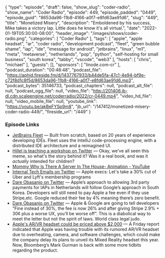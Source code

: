 {
  "type": "episode",
  "draft": false,
  "show_slug": "coder-radio",
  "show_name": "Coder Radio",
  "episode": 449,
  "episode_padded": "0449",
  "episode_guid": "8653da96-11b8-4166-a0f7-e8fd63ae91d6",
  "slug": "449",
  "title": "Monetized Misery",
  "description": "Emboldened by his success, Mike takes a victory lap. Little does he know it's all virtual.",
  "date": "2022-01-19T05:30:00-08:00",
  "header_image": "/images/shows/coder-radio.png",
  "categories": [
    "Coder Radio"
  ],
  "tags": [
    "apple",
    "apple headset",
    "ar",
    "coder radio",
    "development podcast",
    "fleet",
    "green bubble shame",
    "iap",
    "ide",
    "imessage for android",
    "jetbrains",
    "linux",
    "m1",
    "meta",
    "metaverse",
    "netherlands",
    "pop",
    "python",
    "self-hosting for small business",
    "south korea",
    "tabby",
    "vscode",
    "web3"
  ],
  "hosts": [
    "chris",
    "michael"
  ],
  "guests": [],
  "sponsors": [
    "linode.com-cr"
  ],
  "podcast_duration": "00:48:48",
  "podcast_file": "https://aphid.fireside.fm/d/1437767933/b44de5fa-47c1-4e94-bf9e-c72f8d1c8f5d/8653da96-11b8-4166-a0f7-e8fd63ae91d6.mp3",
  "podcast_bytes": 35146733,
  "podcast_chapters": null,
  "podcast_alt_file": null,
  "podcast_ogg_file": null,
  "video_file": "http://201406.jb-dl.cdn.scaleengine.net/coderradio/2022/cr-0449.mp4",
  "video_hd_file": null,
  "video_mobile_file": null,
  "youtube_link": "https://youtu.be/akBeFYSp9m8",
  "jb_url": "/147412/monetized-misery-coder-radio-449/",
  "fireside_url": "/449"
}


### Episode Links

  * [JetBrains Fleet](https://www.jetbrains.com/fleet/ "JetBrains Fleet") — Built from scratch, based on 20 years of experience developing IDEs. Fleet uses the IntelliJ code-processing engine, with a distributed IDE architecture and a reimagined UI.
  * [Hillel is teaching a workshop on Twitter](https://twitter.com/hillelogram/status/1481480665447206912?t=6MMw3S7S9XKkCB9VSYUNYA&s=19 "Hillel is teaching a workshop on Twitter") — Okay, we've all seen this meme, so what's the story behind it? Was it a real book, and was it *actually* intended for children?
  * [Mommy Why Is There A Server In The House- Animation - YouTube](https://www.youtube.com/watch?v=xoZYkQ6KZ_Q "Mommy Why Is There A Server In The House- Animation - YouTube")
  * [Internal Tech Emails on Twitter](https://twitter.com/TechEmails/status/1481339345822879745 "Internal Tech Emails on Twitter") — Apple execs: Let's take a 30% cut of Uber and Lyft's membership programs
  * [Dare Obasanjo on Twitter](https://twitter.com/carnage4life/status/1483110305932537858 "Dare Obasanjo on Twitter") — Apple’s approach to allowing 3rd party payments for IAPs in Netherlands will follow Google’s approach in South Korea. Developers will still need to pay Apple a fee even if they use Stripe,etc. Google reduced their fee by 4% meaning there’s zero benefit.
  * [Dare Obasanjo on Twitter](https://twitter.com/carnage4life/status/1483110315545948160 "Dare Obasanjo on Twitter") — Apple & Google are going to tell developers “Fine instead of 30%, the fee is now 26% and after giving Stripe 2.9% + 30¢ plus a worse UX, you’ll be worse off”. This is a diabolical way to meet the letter but not the spirit of laws. World class legal judo.
  * [Apple's AR/VR headset could be priced above $2,000](https://9to5mac.com/2022/01/16/apples-ar-vr-headset-could-be-priced-above-2000-feature-m1-pro-like-performance/ "Apple's AR/VR headset could be priced above $2,000") — A Friday report indicated that Apple was having trouble with its rumored AR/VR headset due to overheating, camera, and software challenges, which could make the company delay its plans to unveil its Mixed Reality headset this year. Now, Bloomberg’s Mark Gurman is back with some more tidbits regarding the product.


